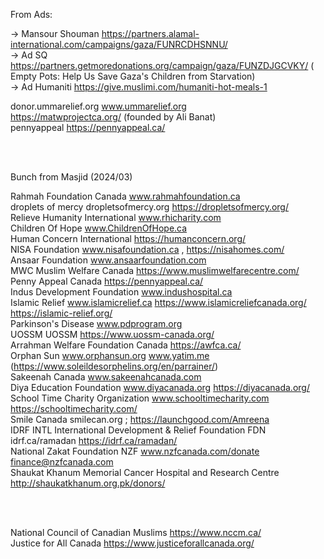 

From Ads:  

→ Mansour Shouman https://partners.alamal-international.com/campaigns/gaza/FUNRCDHSNNU/  <br>
→ Ad SQ https://partners.getmoredonations.org/campaign/gaza/FUNZDJGCVKY/  (
Empty Pots: Help Us Save Gaza's Children from Starvation)  
→ Ad Humaniti https://give.muslimi.com/humaniti-hot-meals-1  


donor.ummarelief.org   www.ummarelief.org   
https://matwprojectca.org/  (founded by Ali Banat)  
pennyappeal https://pennyappeal.ca/   


<br><br>


Bunch from Masjid (2024/03)

Rahmah Foundation Canada  www.rahmahfoundation.ca  
droplets of mercy  dropletsofmercy.org  https://dropletsofmercy.org/  
Relieve Humanity International  www.rhicharity.com  
Children Of Hope www.ChildrenOfHope.ca  
Human Concern International   https://humanconcern.org/  
NISA Foundation   www.nisafoundation.ca ,  https://nisahomes.com/   
Ansaar Foundation  www.ansaarfoundation.com  
MWC Muslim Welfare Canada   https://www.muslimwelfarecentre.com/   
Penny Appeal Canada  https://pennyappeal.ca/   
Indus Development Foundation  www.indushospital.ca  
Islamic Relief   www.islamicrelief.ca https://www.islamicreliefcanada.org/  https://islamic-relief.org/   
Parkinson's Disease  www.pdprogram.org   
UOSSM  UOSSM  https://www.uossm-canada.org/   
Arrahman Welfare Foundation Canada https://awfca.ca/  
Orphan Sun  www.orphansun.org  www.yatim.me (https://www.soleildesorphelins.org/en/parrainer/)  
Sakeenah Canada  www.sakeenahcanada.com   
Diya Education Foundation  www.diyacanada.org  https://diyacanada.org/  
School Time Charity Organization www.schooltimecharity.com  https://schooltimecharity.com/  
Smile Canada smilecan.org  ;   https://launchgood.com/Amreena   
IDRF INTL International Development & Relief Foundation FDN idrf.ca/ramadan  https://idrf.ca/ramadan/   
National Zakat Foundation NZF www.nzfcanada.com/donate  finance@nzfcanada.com    
Shaukat Khanum Memorial Cancer Hospital and Research Centre  http://shaukatkhanum.org.pk/donors/  

<br>
<br>

National Council of Canadian Muslims https://www.nccm.ca/    
Justice for All Canada  https://www.justiceforallcanada.org/   












